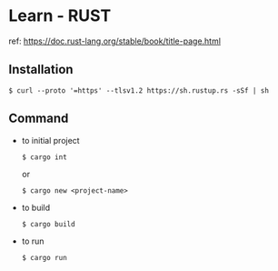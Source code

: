 # Learn - RUST
ref: https://doc.rust-lang.org/stable/book/title-page.html

## Installation
```shell
$ curl --proto '=https' --tlsv1.2 https://sh.rustup.rs -sSf | sh
```

## Command
- to initial project
    ```
    $ cargo int
    ```
    or 
    ```
    $ cargo new <project-name>
    ```

- to build
    ```
    $ cargo build
    ```

- to run
    ```
    $ cargo run
    ```
